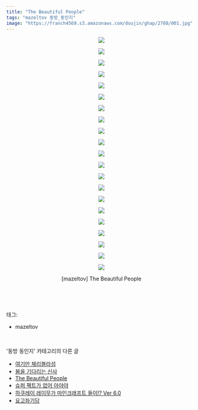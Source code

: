 ```yaml
---
title: "The Beautiful People"
tags: "mazeltov 동방_동인지"
image: "https://franch4569.s3.amazonaws.com/doujin/ghap/2708/001.jpg"
---
```

<div class="article">
<p style="text-align: center; clear: none; float: none;"><img src="{{ site.imgserver2 }}/ghap/2708/001.jpg"/></p>
<p style="text-align: center; clear: none; float: none;"><img src="{{ site.imgserver2 }}/ghap/2708/002.jpg"/></p>
<p style="text-align: center; clear: none; float: none;"><img src="{{ site.imgserver2 }}/ghap/2708/003.jpg"/></p>
<p style="text-align: center; clear: none; float: none;"><img src="{{ site.imgserver2 }}/ghap/2708/004.jpg"/></p>
<p style="text-align: center; clear: none; float: none;"><img src="{{ site.imgserver2 }}/ghap/2708/005.jpg"/></p>
<p style="text-align: center; clear: none; float: none;"><img src="{{ site.imgserver2 }}/ghap/2708/006.jpg"/></p>
<p style="text-align: center; clear: none; float: none;"><img src="{{ site.imgserver2 }}/ghap/2708/007.jpg"/></p>
<p style="text-align: center; clear: none; float: none;"><img src="{{ site.imgserver2 }}/ghap/2708/008.jpg"/></p>
<p style="text-align: center; clear: none; float: none;"><img src="{{ site.imgserver2 }}/ghap/2708/009.jpg"/></p>
<p style="text-align: center; clear: none; float: none;"><img src="{{ site.imgserver2 }}/ghap/2708/010.jpg"/></p>
<p style="text-align: center; clear: none; float: none;"><img src="{{ site.imgserver2 }}/ghap/2708/011.jpg"/></p>
<p style="text-align: center; clear: none; float: none;"><img src="{{ site.imgserver2 }}/ghap/2708/012.jpg"/></p>
<p style="text-align: center; clear: none; float: none;"><img src="{{ site.imgserver2 }}/ghap/2708/013.jpg"/></p>
<p style="text-align: center; clear: none; float: none;"><img src="{{ site.imgserver2 }}/ghap/2708/014.jpg"/></p>
<p style="text-align: center; clear: none; float: none;"><img src="{{ site.imgserver2 }}/ghap/2708/015.jpg"/></p>
<p style="text-align: center; clear: none; float: none;"><img src="{{ site.imgserver2 }}/ghap/2708/016.jpg"/></p>
<p style="text-align: center; clear: none; float: none;"><img src="{{ site.imgserver2 }}/ghap/2708/017.jpg"/></p>
<p style="text-align: center; clear: none; float: none;"><img src="{{ site.imgserver2 }}/ghap/2708/018.jpg"/></p>
<p style="text-align: center; clear: none; float: none;"><img src="{{ site.imgserver2 }}/ghap/2708/019.jpg"/></p>
<p style="text-align: center; clear: none; float: none;"><img src="{{ site.imgserver2 }}/ghap/2708/020.jpg"/></p>
<p style="text-align: center; clear: none; float: none;"><img src="{{ site.imgserver2 }}/ghap/2708/021.jpg"/></p>
<p style="text-align: center; clear: none; float: none;">[mazeltov] The Beautiful People</p>
<p><br/></p>
</div><br/>
<div class="tagTrail">
<p>태그: </p>
<ul>
<li>mazeltov</li>
</ul>
</div><br/>
<div class="another">
<p>'동방 동인지' 카테고리의 다른 글</p>
<ul>
<li><a href="/ghap_2710">여기만 체리블라섬</a></li>
<li><a href="/ghap_2709">봄을 기다리는 신사</a></li>
<li><a href="/ghap_2708">The Beautiful People</a></li>
<li><a href="/ghap_2707">슈퍼 팩트가 없어 아야야</a></li>
<li><a href="/ghap_2706">하쿠레이 레이무가 마인크래프트 들이!? Ver 6.0</a></li>
<li><a href="/ghap_2705">요고좌기담</a></li>
</ul>
</div><br/>
<div class="cb_module cb_fluid">
<div class="cb_wrt cb_profile">
</div><!-- commentList close -->
</div><br/>
